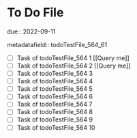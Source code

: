 # To Do File

due:: 2022-09-11

metadatafield:: todoTestFile_564_61

- [ ] Task of todoTestFile_564 1 [[Query me]]
- [ ] Task of todoTestFile_564 2 [[Query me]]
- [ ] Task of todoTestFile_564 3
- [ ] Task of todoTestFile_564 4
- [ ] Task of todoTestFile_564 5
- [ ] Task of todoTestFile_564 6
- [ ] Task of todoTestFile_564 7
- [ ] Task of todoTestFile_564 8
- [ ] Task of todoTestFile_564 9
- [ ] Task of todoTestFile_564 10